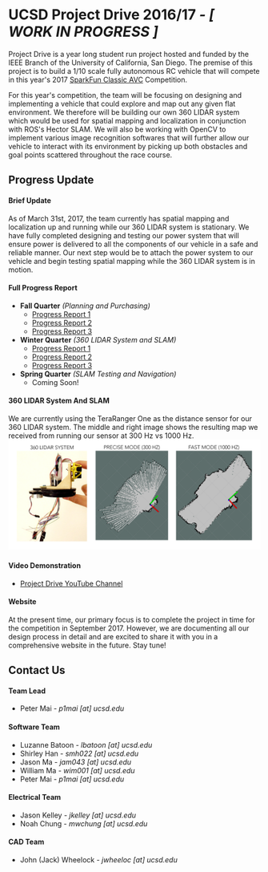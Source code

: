 # UCSD Project Drive 2016/17 *- [ WORK IN PROGRESS ]*

Project Drive is a year long student run project hosted and funded by the IEEE Branch of the
University of California, San Diego. The premise of this project is to build a 1/10 scale fully
autonomous RC vehicle that will compete in this year's 2017
[SparkFun Classic AVC](https://avc.sparkfun.com/2016/rules#AVC) Competition.

For this year's competition, the team will be focusing on designing and implementing a vehicle that
could explore and map out any given flat environment. We therefore will be building our own 360
LIDAR system which would be used for spatial mapping and localization in conjunction with ROS's Hector
SLAM. We will also be working with OpenCV to implement various image recognition softwares that will
further allow our vehicle to interact with its environment by picking up both obstacles and goal
points scattered throughout the race course.

## Progress Update

#### Brief Update
As of March 31st, 2017, the team currently has spatial mapping and localization up and running while our
360 LIDAR system is stationary. We have fully completed designing and testing our power system that will
ensure power is delivered to all the components of our vehicle in a safe and reliable manner.
Our next step would be to attach the power system  to our vehicle and begin testing spatial
mapping while the 360 LIDAR system is in motion.

#### Full Progress Report
* **Fall Quarter** *(Planning and Purchasing)*
  * [Progress Report 1](https://drive.google.com/file/d/0B6vZS7zdEvhlTzF2VnpMY3hNbzQ/view?usp=sharing)
  * [Progress Report 2](https://drive.google.com/file/d/0B6vZS7zdEvhldlNMaVBBRTlmUGM/view?usp=sharing)
  * [Progress Report 3](https://drive.google.com/file/d/0B6vZS7zdEvhlRmlscWU4UElNekU/view?usp=sharing)
* **Winter Quarter** *(360 LIDAR System and SLAM)*
  * [Progress Report 1](https://drive.google.com/file/d/0B6CW6u5gBz_JWEdfUGZqalpqN0E/view?usp=sharing)
  * [Progress Report 2](https://drive.google.com/file/d/0B6CW6u5gBz_JWXpjdWFvQ19TdEk/view?usp=sharing)
  * [Progress Report 3](https://drive.google.com/file/d/0B6CW6u5gBz_JcG5YcWlhSWw2ZGM/view?usp=sharing)
* **Spring Quarter** *(SLAM Testing and Navigation)*
  * Coming Soon!

#### 360 LIDAR System And SLAM
We are currently using the TeraRanger One as the distance sensor for our 360 LIDAR system. The middle
and right image shows the resulting map we received from running our sensor at 300 Hz vs 1000 Hz.
![PICTURE](/doc/SensorWithSLAM.png?raw=true)

#### Video Demonstration
* [Project Drive YouTube Channel](https://www.youtube.com/channel/UCB0ZOK4_Kh5uYzQzQ6bU9nQ)

#### Website
At the present time, our primary focus is to complete the project in time for the competition in
September 2017. However, we are documenting all our design process in detail and are excited to share
it with you in a comprehensive website in the future. Stay tune!

## Contact Us
#### Team Lead

* Peter Mai - *p1mai [at] ucsd.edu*

#### Software Team
* Luzanne Batoon - *lbatoon [at] ucsd.edu*
* Shirley Han - *smh022 [at] ucsd.edu*
* Jason Ma - *jam043 [at] ucsd.edu*
* William Ma - *wim001 [at] ucsd.edu*
* Peter Mai - *p1mai [at] ucsd.edu*

#### Electrical Team
* Jason Kelley - *jkelley [at] ucsd.edu*
* Noah Chung - *mwchung [at] ucsd.edu*

#### CAD Team
* John (Jack) Wheelock - *jwheeloc [at] ucsd.edu*
